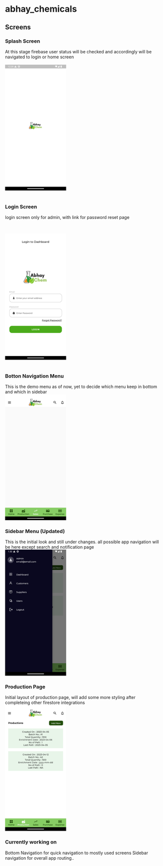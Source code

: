 # abhay_chemicals

## Screens

### Splash Screen

At this stage firebase user status will be checked and accordingly will be navigated to login or home screen
</br></br>
<img src="./screenshots/splash.png" width="200">
</br></br>

### Login Screen

login screen only for admin, with link for password reset page

</br>

<img src="./screenshots/login.png" width="200"></br></br>

### Botton Navigation Menu

This is the demo menu as of now, yet to decide which menu keep in bottom and which in sidebar
</br>
<img src="./screenshots/bottombar.png" width="200">

### Sidebar Menu (Updated)

This is the initial look and still under changes. all possible app navigation will be here except search and notification page
<br>
<img src="./screenshots/Sidebar2.png" width="200">

### Production Page

Initial layout of production page, will add some more styling after completeing other firestore integrations
<br>
<img src="./screenshots/production.png" width="200">

### Currently working on

Bottom Navigation for quick navigation to mostly used screens
Sidebar navigation for overall app routing..
